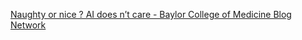 [Naughty or nice ? AI does n’t care - Baylor College of Medicine Blog Network](https://qi.tc/qi/118867)